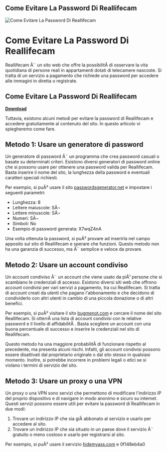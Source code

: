 ## Come Evitare La Password Di Reallifecam

 
![Come Evitare La Password Di Reallifecam](https://encrypted-tbn3.gstatic.com/images?q=tbn:ANd9GcR9_63xspKUf1bAh4NJdaHA2WEzpCcULT5wyAuZ4do48t_KeDUFt2REF9Q5)

 
# Come Evitare La Password Di Reallifecam
 
Reallifecam Ã¨ un sito web che offre la possibilitÃ  di osservare la vita quotidiana di persone reali in appartamenti dotati di telecamere nascoste. Si tratta di un servizio a pagamento che richiede una password per accedere alle immagini in diretta o registrate.
 
## Come Evitare La Password Di Reallifecam


[**Download**](https://dropnobece.blogspot.com/?download=2tM3Cz)

 
Tuttavia, esistono alcuni metodi per evitare la password di Reallifecam e accedere gratuitamente al contenuto del sito. In questo articolo vi spiegheremo come fare.
 
## Metodo 1: Usare un generatore di password
 
Un generatore di password Ã¨ un programma che crea password casuali o basate su determinati criteri. Esistono diversi generatori di password online che si possono usare per ottenere una password valida per Reallifecam. Basta inserire il nome del sito, la lunghezza della password e eventuali caratteri speciali richiesti.
 
Per esempio, si puÃ² usare il sito [passwordsgenerator.net](https://passwordsgenerator.net/) e impostare i seguenti parametri:
 
- Lunghezza: 8
- Lettere maiuscole: SÃ¬
- Lettere minuscole: SÃ¬
- Numeri: SÃ¬
- Simboli: No
- Esempio di password generata: X7wqZ4nA

Una volta ottenuta la password, si puÃ² provare ad inserirla nel campo apposito sul sito di Reallifecam e sperare che funzioni. Questo metodo non ha una garanzia di successo, ma Ã¨ semplice e veloce da provare.
 
## Metodo 2: Usare un account condiviso
 
Un account condiviso Ã¨ un account che viene usato da piÃ¹ persone che si scambiano le credenziali di accesso. Esistono diversi siti web che offrono account condivisi per vari servizi a pagamento, tra cui Reallifecam. Si tratta di account creati da utenti che pagano l'abbonamento e che decidono di condividerlo con altri utenti in cambio di una piccola donazione o di altri benefici.
 
Per esempio, si puÃ² visitare il sito [bugmenot.com](https://bugmenot.com/) e cercare il nome del sito Reallifecam. Si otterrÃ  una lista di account condivisi con le relative password e il livello di affidabilitÃ . Basta scegliere un account con una buona percentuale di successo e inserire le credenziali nel sito di Reallifecam.
 
Questo metodo ha una maggiore probabilitÃ  di funzionare rispetto al precedente, ma presenta alcuni rischi. Infatti, gli account condivisi possono essere disattivati dal proprietario originale o dal sito stesso in qualsiasi momento. Inoltre, si potrebbe incorrere in problemi legali o etici se si violano i termini di servizio del sito.
 
## Metodo 3: Usare un proxy o una VPN
 
Un proxy o una VPN sono servizi che permettono di modificare l'indirizzo IP del proprio dispositivo e di navigare in modo anonimo e sicuro su internet. Questi servizi possono essere utili per evitare la password di Reallifecam in due modi:

1. Trovare un indirizzo IP che sia giÃ  abbonato al servizio e usarlo per accedere al sito.
2. Trovare un indirizzo IP che sia situato in un paese dove il servizio Ã¨ gratuito o meno costoso e usarlo per registrarsi al sito.

Per esempio, si puÃ² usare il servizio [hidemyass.com](https://www.hidemyass.com/) e
 0f148eb4a0
